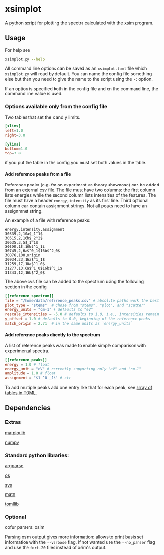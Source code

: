 # xsimplot

A python script for plotting the spectra calculated with the
[xsim](https://cfour.uni-mainz.de/cfour/index.php) program.

## Usage

For help see
```bash
xsimplot.py --help
```
All command line options can be saved as an `xsimplot.toml` file which
`xsimplot.py` will read by default. You can name the config file something else
but then you need to give the name to the script using the `-c` option.

If an option is specified both in the config file and on the command line, the
command line value is used.

### Options available only from the config file

Two tables that set the x and y limits.
```toml
[xlims]
left=1.0
right=3.0

[ylims]
bottom=1.0
top=3.0
```
if you put the table in the config you must set both values in the table.


#### Add reference peaks from a file
Reference peaks (e.g. for an experiment vs theory showcase) can be added from
an external csv file. The file must have two columns: the first column lists
energies while the second column lists intensities of the features.  The file
must have a header `energy,intensity` as its first line. Third optional column
can contain assignment strings. Not all peaks need to have an assignmnet
string.

An example of a file with reference peaks:
```csv
energy,intensity,assignment
30339,2,10a$_1^1$
30515,2,16b$_2^2$
30635,3,5$_1^1$
30695,15,16b$^1_1$
30745,2,6a$^0_1$16b$^2_0$
30876,100,origin
30934,23,16a$^1_1$
31259,17,10a$^1_0$
31277,13,6a$^1_0$16b$^1_1$
31343,12,16b$^2_0$
```

The above cvs file can be added to the spectrum using the following section in
the config
```toml
[[reference_spectrum]]
file = "/home/data/reference_peaks.csv" # absolute paths work the best
plot_type = "stems"  # chose from "stems", "plot", and "scatter"
energy_units = "cm-1" # defaults to "eV"
rescale_intensities = -5.0 # defaults to 1.0, i.e., intensities remain unchanged
y_offset = 1.0 # defaults to 0.0, beginning of the reference peaks
match_origin = 2.71  # in the same units as `energy_units`
```

#### Add reference peaks directly to the spectrum
A list of reference peaks was made to enable simple comparison with
experimental spectra. 
```toml
[[reference_peaks]]
energy = 1.0 # float
energy_unit = "eV" # currently supporting only "eV" and "cm-1"
amplitude = 1.0 # float
assignment = "$1 ^0 _1$" # str
```
To add multiple peaks add one entry like that for each peak, see [array of
tables in TOML](https://toml.io/en/v1.0.0#array-of-tables).

## Dependencies 

### Extras
[matplotlib](https://matplotlib.org/)

[numpy](https://numpy.org/)


### Standard python libraries:
[argparse](https://docs.python.org/3/library/argparse.html)

[os](https://docs.python.org/3/library/os.html)

[sys](https://docs.python.org/3/library/sys.html)

[math](https://docs.python.org/3/library/math.html)

[tomllib](https://docs.python.org/3/library/tomllib.html)

### Optional

cofur parsers: xsim

Parsing xsim output gives more information: allows to print basis set
information with the `--verbose` flag. If not wanted use the `--no_parser` flag
and use the `fort.20` files instead of xsim's output.

